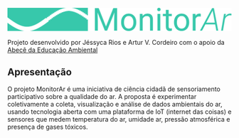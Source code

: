 
![MonitorAr](https://github.com/monitorar/monitorar/raw/master/img/monitorar_logo.png "MonitoAr")

Projeto desenvolvido por Jéssyca Rios e Artur V. Cordeiro com o apoio da [Abecê da Educação Ambiental](https://ongabcambiental.com)

## Apresentação
O projeto MonitorAr é uma iniciativa de ciência cidadã de sensoriamento participativo sobre a qualidade do ar. A proposta é experimentar coletivamente a coleta, visualização e análise de dados ambientais do ar, usando tecnologia aberta com uma plataforma de IoT (internet das coisas) e sensores que medem temperatura do ar, umidade ar, pressão  atmosférica e presença de gases tóxicos.
